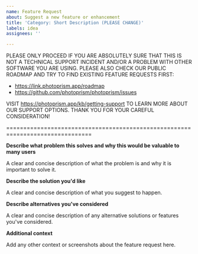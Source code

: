 ```yaml
---
name: Feature Request
about: Suggest a new feature or enhancement
title: 'Category: Short Description (PLEASE CHANGE)'
labels: idea
assignees: ''

---
```


PLEASE ONLY PROCEED IF YOU ARE ABSOLUTELY SURE THAT THIS IS NOT A TECHNICAL SUPPORT INCIDENT AND/OR A PROBLEM WITH OTHER SOFTWARE YOU ARE USING. PLEASE ALSO CHECK OUR PUBLIC ROADMAP AND TRY TO FIND EXISTING FEATURE REQUESTS FIRST:

- <https://link.photoprism.app/roadmap>
- <https://github.com/photoprism/photoprism/issues>
 
VISIT <https://photoprism.app/kb/getting-support> TO LEARN MORE ABOUT OUR SUPPORT OPTIONS. THANK YOU FOR YOUR CAREFUL CONSIDERATION!

===============================================================================

**Describe what problem this solves and why this would be valuable to many users**

A clear and concise description of what the problem is and why it is important to solve it.

**Describe the solution you'd like**

A clear and concise description of what you suggest to happen.

**Describe alternatives you've considered**

A clear and concise description of any alternative solutions or features you've considered.

**Additional context**

Add any other context or screenshots about the feature request here.

